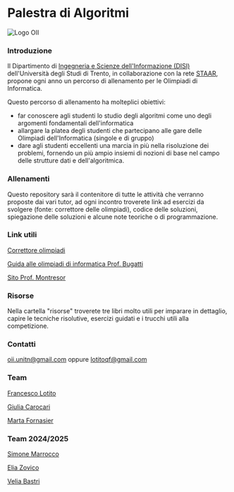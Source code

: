 # Palestra di Algoritmi

![Logo OII](https://training.olinfo.it/custom_images/logo.png)

### Introduzione

Il Dipartimento di [Ingegneria e Scienze dell'Informazione (DISI)](https://www.disi.unitn.it/ "DISI") dell'Università degli Studi di Trento, in collaborazione con la rete [STAAR](http://www.staarr.it/ "STAAR"), propone ogni anno un percorso di allenamento per le Olimpiadi di Informatica.

Questo percorso di allenamento ha molteplici obiettivi:

- far conoscere agli studenti lo studio degli algoritmi come uno degli argomenti fondamentali dell'informatica
- allargare la platea degli studenti che partecipano alle gare delle Olimpiadi dell'Informatica (singole e di gruppo)
- dare agli studenti eccellenti una marcia in più nella risoluzione dei problemi, fornendo un più ampio insiemi di nozioni di base nel campo delle strutture dati e dell'algoritmica.

### Allenamenti

Questo repository sarà il contenitore di tutte le attività che verranno proposte dai vari tutor, ad ogni incontro troverete link ad esercizi da svolgere (fonte: correttore delle olimpiadi), codice delle soluzioni, spiegazione delle soluzioni e alcune note teoriche o di programmazione.

### Link utili

[Correttore olimpiadi](https://training.olinfo.it/ "Correttore olimpiadi")

[Guida alle olimpiadi di informatica Prof. Bugatti](https://www.imparando.net/sito/olimpiadi_di_informatica/guida_sesta_edizione.pdf)

[Sito Prof. Montresor](http://cricca.disi.unitn.it/montresor/ "Sito Montresor")

### Risorse

Nella cartella "risorse" troverete tre libri molto utili per imparare in dettaglio, capire le tecniche risolutive, esercizi guidati e i trucchi utili alla competizione.

### Contatti

oii.unitn@gmail.com oppure lotitoqf@gmail.com

### Team

[Francesco Lotito](https://github.com/FraLotito)

[Giulia Carocari](https://github.com/geeooleea)

[Marta Fornasier](https://github.com/MartaFornasier)

### Team 2024/2025

[Simone Marrocco](https://github.com/Marrocco-Simone)

[Elia Zovico](https://github.com/eliazov)

[Velia Bastri](https://github.com/velia-f)
